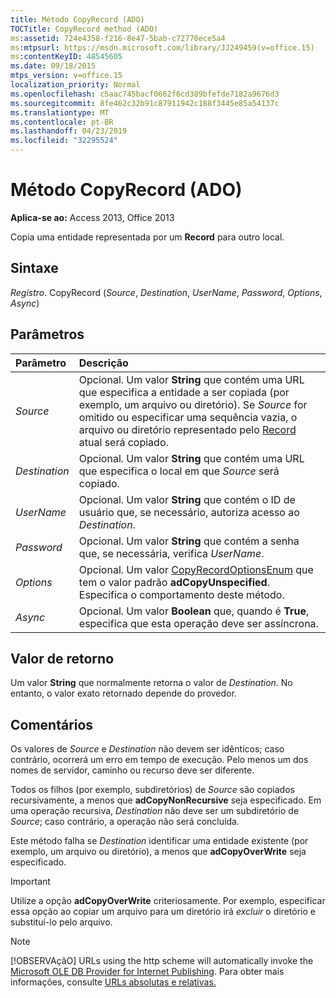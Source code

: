 ```yaml
---
title: Método CopyRecord (ADO)
TOCTitle: CopyRecord method (ADO)
ms:assetid: 724e4358-f216-8e47-5bab-c72770ece5a4
ms:mtpsurl: https://msdn.microsoft.com/library/JJ249459(v=office.15)
ms:contentKeyID: 48545605
ms.date: 09/18/2015
mtps_version: v=office.15
localization_priority: Normal
ms.openlocfilehash: c5aac745bacf0662f6cd389bfefde7182a9676d3
ms.sourcegitcommit: 8fe462c32b91c87911942c188f3445e85a54137c
ms.translationtype: MT
ms.contentlocale: pt-BR
ms.lasthandoff: 04/23/2019
ms.locfileid: "32295524"
---
```

# <a name="copyrecord-method-ado"></a>Método CopyRecord (ADO)

**Aplica-se ao:** Access 2013, Office 2013

Copia uma entidade representada por um **Record** para outro local.

## <a name="syntax"></a>Sintaxe

*Registro*. CopyRecord (*Source*, *Destination*, *UserName*, *Password*, *Options*, *Async*)

## <a name="parameters"></a>Parâmetros

|Parâmetro|Descrição|
|:--------|:----------|
|*Source* |Opcional. Um valor **String** que contém uma URL que especifica a entidade a ser copiada (por exemplo, um arquivo ou diretório). Se *Source* for omitido ou especificar uma sequência vazia, o arquivo ou diretório representado pelo [Record](record-object-ado.md) atual será copiado.|
|*Destination* |Opcional. Um valor **String** que contém uma URL que especifica o local em que *Source* será copiado.|
|*UserName* |Opcional. Um valor **String** que contém o ID de usuário que, se necessário, autoriza acesso ao *Destination*.|
|*Password* |Opcional. Um valor **String** que contém a senha que, se necessária, verifica *UserName*.|
|*Options* |Opcional. Um valor [CopyRecordOptionsEnum](copyrecordoptionsenum.md) que tem o valor padrão **adCopyUnspecified**. Especifica o comportamento deste método.|
|*Async* |Opcional. Um valor **Boolean** que, quando é **True**, especifica que esta operação deve ser assíncrona.|

## <a name="return-value"></a>Valor de retorno

Um valor **String** que normalmente retorna o valor de *Destination*. No entanto, o valor exato retornado depende do provedor.

## <a name="remarks"></a>Comentários

Os valores de *Source* e *Destination* não devem ser idênticos; caso contrário, ocorrerá um erro em tempo de execução. Pelo menos um dos nomes de servidor, caminho ou recurso deve ser diferente.

Todos os filhos (por exemplo, subdiretórios) de *Source* são copiados recursivamente, a menos que **adCopyNonRecursive** seja especificado. Em uma operação recursiva, *Destination* não deve ser um subdiretório de *Source*; caso contrário, a operação não será concluída.

Este método falha se *Destination* identificar uma entidade existente (por exemplo, um arquivo ou diretório), a menos que **adCopyOverWrite** seja especificado.

> [!IMPORTANT]
> Utilize a opção **adCopyOverWrite** criteriosamente. Por exemplo, especificar essa opção ao copiar um arquivo para um diretório irá *excluir* o diretório e substituí-lo pelo arquivo.


> [!NOTE]
> [!OBSERVAçãO] URLs using the http scheme will automatically invoke the [Microsoft OLE DB Provider for Internet Publishing](microsoft-ole-db-provider-for-internet-publishing.md). Para obter mais informações, consulte [URLs absolutas e relativas.](absolute-and-relative-urls.md)


